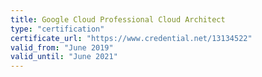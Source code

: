```yaml
---
title: Google Cloud Professional Cloud Architect
type: "certification"
certificate_url: "https://www.credential.net/13134522"
valid_from: "June 2019"
valid_until: "June 2021"
---
```

